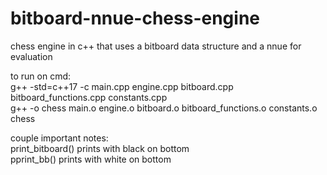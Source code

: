# bitboard-nnue-chess-engine
chess engine in c++ that uses a bitboard data structure and a nnue for evaluation

to run on cmd:<br>
g++ -std=c++17 -c main.cpp engine.cpp bitboard.cpp bitboard_functions.cpp constants.cpp<br>
g++ -o chess main.o engine.o bitboard.o bitboard_functions.o constants.o<br>
chess<br>

couple important notes:<br>
print_bitboard() prints with black on bottom<br>
pprint_bb() prints with white on bottom<br>
